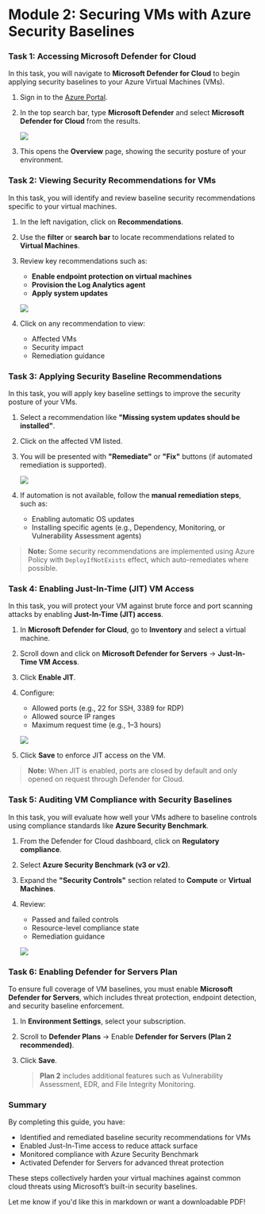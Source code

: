 # Module 2: Securing VMs with Azure Security Baselines

### Task 1: Accessing Microsoft Defender for Cloud

In this task, you will navigate to **Microsoft Defender for Cloud** to begin applying security baselines to your Azure Virtual Machines (VMs).

1. Sign in to the [Azure Portal](https://portal.azure.com).

2. In the top search bar, type **Microsoft Defender** and select **Microsoft Defender for Cloud** from the results.

   ![](./images/M0-T1-S1.2.png)

3. This opens the **Overview** page, showing the security posture of your environment.



### Task 2: Viewing Security Recommendations for VMs

In this task, you will identify and review baseline security recommendations specific to your virtual machines.

1. In the left navigation, click on **Recommendations**.

2. Use the **filter** or **search bar** to locate recommendations related to **Virtual Machines**.

3. Review key recommendations such as:

   * **Enable endpoint protection on virtual machines**
   * **Provision the Log Analytics agent**
   * **Apply system updates**

   ![](./images/task2.1.png)

4. Click on any recommendation to view:

   * Affected VMs
   * Security impact
   * Remediation guidance



### Task 3: Applying Security Baseline Recommendations

In this task, you will apply key baseline settings to improve the security posture of your VMs.

1. Select a recommendation like **"Missing system updates should be installed"**.

2. Click on the affected VM listed.

3. You will be presented with **"Remediate"** or **"Fix"** buttons (if automated remediation is supported).

   ![](./images/task3.1.png)

4. If automation is not available, follow the **manual remediation steps**, such as:

   * Enabling automatic OS updates
   * Installing specific agents (e.g., Dependency, Monitoring, or Vulnerability Assessment agents)

> **Note:** Some security recommendations are implemented using Azure Policy with `DeployIfNotExists` effect, which auto-remediates where possible.



### Task 4: Enabling Just-In-Time (JIT) VM Access

In this task, you will protect your VM against brute force and port scanning attacks by enabling **Just-In-Time (JIT) access**.

1. In **Microsoft Defender for Cloud**, go to **Inventory** and select a virtual machine.

2. Scroll down and click on **Microsoft Defender for Servers** → **Just-In-Time VM Access**.

3. Click **Enable JIT**.

4. Configure:

   * Allowed ports (e.g., 22 for SSH, 3389 for RDP)
   * Allowed source IP ranges
   * Maximum request time (e.g., 1–3 hours)

   ![](./images/task4.1.png)

5. Click **Save** to enforce JIT access on the VM.

> **Note:** When JIT is enabled, ports are closed by default and only opened on request through Defender for Cloud.



### Task 5: Auditing VM Compliance with Security Baselines

In this task, you will evaluate how well your VMs adhere to baseline controls using compliance standards like **Azure Security Benchmark**.

1. From the Defender for Cloud dashboard, click on **Regulatory compliance**.

2. Select **Azure Security Benchmark (v3 or v2)**.

3. Expand the **"Security Controls"** section related to **Compute** or **Virtual Machines**.

4. Review:

   * Passed and failed controls
   * Resource-level compliance state
   * Remediation guidance

   ![](./images/task5.1.png)



### Task 6: Enabling Defender for Servers Plan

To ensure full coverage of VM baselines, you must enable **Microsoft Defender for Servers**, which includes threat protection, endpoint detection, and security baseline enforcement.

1. In **Environment Settings**, select your subscription.

2. Scroll to **Defender Plans** → Enable **Defender for Servers (Plan 2 recommended)**.

3. Click **Save**.

   > **Plan 2** includes additional features such as Vulnerability Assessment, EDR, and File Integrity Monitoring.



### Summary

By completing this guide, you have:

* Identified and remediated baseline security recommendations for VMs
* Enabled Just-In-Time access to reduce attack surface
* Monitored compliance with Azure Security Benchmark
* Activated Defender for Servers for advanced threat protection

These steps collectively harden your virtual machines against common cloud threats using Microsoft’s built-in security baselines.



Let me know if you'd like this in markdown or want a downloadable PDF!
